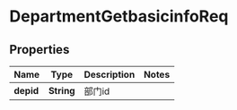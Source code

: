 # DepartmentGetbasicinfoReq

## Properties
Name | Type | Description | Notes
------------ | ------------- | ------------- | -------------
**depid** | **String** | 部门id | 
